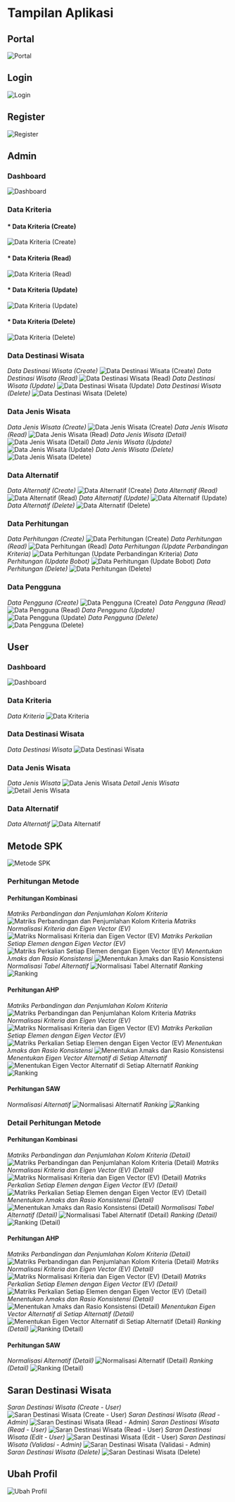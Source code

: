 # Tampilan Aplikasi

## Portal

![Portal](/screenshoot/Portal.png)

## Login

![Login](/screenshoot/Login.png)

## Register

![Register](/screenshoot/Register.png)

## Admin

### Dashboard

![Dashboard](/screenshoot/Admin%20-%20Dashboard.png)

### Data Kriteria

#### * Data Kriteria (Create)

![Data Kriteria (Create)](</screenshoot/Admin%20-%20Data%20Kriteria%20(Create).png>)
#### * Data Kriteria (Read)
![Data Kriteria (Read)](</screenshoot/Admin%20-%20Data%20Kriteria%20(Read).png>)
#### * Data Kriteria (Update)
![Data Kriteria (Update)](</screenshoot/Admin%20-%20Data%20Kriteria%20(Update).png>)
#### * Data Kriteria (Delete)
![Data Kriteria (Delete)](</screenshoot/Admin%20-%20Data%20Kriteria%20(Delete).png>)

### Data Destinasi Wisata

_Data Destinasi Wisata (Create)_
![Data Destinasi Wisata (Create)](</screenshoot/Admin%20-%20Data%20Destinasi%20Wisata%20(Create).png>)
_Data Destinasi Wisata (Read)_
![Data Destinasi Wisata (Read)](</screenshoot/Admin%20-%20Data%20Destinasi%20Wisata%20(Read).png>)
_Data Destinasi Wisata (Update)_
![Data Destinasi Wisata (Update)](</screenshoot/Admin%20-%20Data%20Destinasi%20Wisata%20(Update).png>)
_Data Destinasi Wisata (Delete)_
![Data Destinasi Wisata (Delete)](</screenshoot/Admin%20-%20Data%20Destinasi%20Wisata%20(Delete).png>)

### Data Jenis Wisata

_Data Jenis Wisata (Create)_
![Data Jenis Wisata (Create)](</screenshoot/Admin%20-%20Data%20Jenis%20Wisata%20(Create).png>)
_Data Jenis Wisata (Read)_
![Data Jenis Wisata (Read)](</screenshoot/Admin%20-%20Data%20Jenis%20Wisata%20(Read).png>)
_Data Jenis Wisata (Detail)_
![Data Jenis Wisata (Detail)](</screenshoot/Admin%20-%20Data%20Jenis%20Wisata%20(Detail).png>)
_Data Jenis Wisata (Update)_
![Data Jenis Wisata (Update)](</screenshoot/Admin%20-%20Data%20Jenis%20Wisata%20(Update).png>)
_Data Jenis Wisata (Delete)_
![Data Jenis Wisata (Delete)](</screenshoot/Admin%20-%20Data%20Jenis%20Wisata%20(Delete).png>)

### Data Alternatif

_Data Alternatif (Create)_
![Data Alternatif (Create)](</screenshoot/Admin%20-%20Data%20Alternatif%20(Create).png>)
_Data Alternatif (Read)_
![Data Alternatif (Read)](</screenshoot/Admin%20-%20Data%20Alternatif%20(Read).png>)
_Data Alternatif (Update)_
![Data Alternatif (Update)](</screenshoot/Admin%20-%20Data%20Alternatif%20(Update).png>)
_Data Alternatif (Delete)_
![Data Alternatif (Delete)](</screenshoot/Admin%20-%20Data%20Alternatif%20(Delete).png>)

### Data Perhitungan

_Data Perhitungan (Create)_
![Data Perhitungan (Create)](</screenshoot/Admin%20-%20Data%20Perhitungan%20(Create).png>)
_Data Perhitungan (Read)_
![Data Perhitungan (Read)](</screenshoot/Admin%20-%20Data%20Perhitungan%20(Read).png>)
_Data Perhitungan (Update Perbandingan Kriteria)_
![Data Perhitungan (Update Perbandingan Kriteria)](</screenshoot/Admin%20-%20Data%20Perhitungan%20(Update%20Perbandingan%20Kriteria).png>)
_Data Perhitungan (Update Bobot)_
![Data Perhitungan (Update Bobot)](</screenshoot/Admin%20-%20Data%20Perhitungan%20(Update%20Bobot).png>)
_Data Perhitungan (Delete)_
![Data Perhitungan (Delete)](</screenshoot/Admin%20-%20Data%20Perhitungan%20(Delete).png>)

### Data Pengguna

_Data Pengguna (Create)_
![Data Pengguna (Create)](</screenshoot/Admin%20-%20Data%20Pengguna%20(Create).png>)
_Data Pengguna (Read)_
![Data Pengguna (Read)](</screenshoot/Admin%20-%20Data%20Pengguna%20(Read).png>)
_Data Pengguna (Update)_
![Data Pengguna (Update)](</screenshoot/Admin%20-%20Data%20Pengguna%20(Update).png>)
_Data Pengguna (Delete)_
![Data Pengguna (Delete)](</screenshoot/Admin%20-%20Data%20Pengguna%20(Delete).png>)

## User

### Dashboard

![Dashboard](/screenshoot/User%20-%20Dashboard.png)

### Data Kriteria

_Data Kriteria_
![Data Kriteria](/screenshoot/User%20-%20Data%20Kriteria.png)

### Data Destinasi Wisata

_Data Destinasi Wisata_
![Data Destinasi Wisata](/screenshoot/User%20-%20Data%20Destinasi%20Wisata.png)

### Data Jenis Wisata

_Data Jenis Wisata_
![Data Jenis Wisata](/screenshoot/User%20-%20Data%20Jenis%20Wisata.png)
_Detail Jenis Wisata_
![Detail Jenis Wisata](/screenshoot/User%20-%20Detail%20Jenis%20Wisata.png)

### Data Alternatif

_Data Alternatif_
![Data Alternatif](/screenshoot/User%20-%20Data%20Alternatif.png)

## Metode SPK

![Metode SPK](/screenshoot/Metode%20SPK.png)

### Perhitungan Metode

#### Perhitungan Kombinasi

_Matriks Perbandingan dan Penjumlahan Kolom Kriteria_
![Matriks Perbandingan dan Penjumlahan Kolom Kriteria](/screenshoot/Kombinasi%20-%20Matriks%20Perbandingan%20dan%20Penjumlahan%20Kolom%20Kriteria.png)
_Matriks Normalisasi Kriteria dan Eigen Vector (EV)_
![Matriks Normalisasi Kriteria dan Eigen Vector (EV)](</screenshoot/Kombinasi%20-%20Matriks%20Normalisasi%20Kriteria%20dan%20Eigen%20Vector%20(EV).png>)
_Matriks Perkalian Setiap Elemen dengan Eigen Vector (EV)_
![Matriks Perkalian Setiap Elemen dengan Eigen Vector (EV)](</screenshoot/Kombinasi%20-%20Matriks%20Perkalian%20Setiap%20Elemen%20dengan%20Eigen%20Vector%20(EV).png>)
_Menentukan λmaks dan Rasio Konsistensi_
![Menentukan λmaks dan Rasio Konsistensi](/screenshoot/Kombinasi%20-%20Menentukan%20λmaks%20dan%20Rasio%20Konsistensi.png)
_Normalisasi Tabel Alternatif_
![Normalisasi Tabel Alternatif](/screenshoot/Kombinasi%20-%20Normalisasi%20Tabel%20Alternatif.png)
_Ranking_
![Ranking](/screenshoot/Kombinasi%20-%20Ranking.png)

#### Perhitungan AHP

_Matriks Perbandingan dan Penjumlahan Kolom Kriteria_
![Matriks Perbandingan dan Penjumlahan Kolom Kriteria](/screenshoot/AHP%20-%20Matriks%20Perbandingan%20dan%20Penjumlahan%20Kolom%20Kriteria.png)
_Matriks Normalisasi Kriteria dan Eigen Vector (EV)_
![Matriks Normalisasi Kriteria dan Eigen Vector (EV)](</screenshoot/AHP%20-%20Matriks%20Normalisasi%20Kriteria%20dan%20Eigen%20Vector%20(EV).png>)
_Matriks Perkalian Setiap Elemen dengan Eigen Vector (EV)_
![Matriks Perkalian Setiap Elemen dengan Eigen Vector (EV)](</screenshoot/AHP%20-%20Matriks%20Perkalian%20Setiap%20Elemen%20dengan%20Eigen%20Vector%20(EV).png>)
_Menentukan λmaks dan Rasio Konsistensi_
![Menentukan λmaks dan Rasio Konsistensi](/screenshoot/AHP%20-%20Menentukan%20λmaks%20dan%20Rasio%20Konsistensi.png)
_Menentukan Eigen Vector Alternatif di Setiap Alternatif_
![Menentukan Eigen Vector Alternatif di Setiap Alternatif](/screenshoot/AHP%20-%20Menentukan%20Eigen%20Vector%20Alternatif%20di%20Setiap%20Alternatif.png)
_Ranking_
![Ranking](/screenshoot/AHP%20-%20Ranking.png)

#### Perhitungan SAW

_Normalisasi Alternatif_
![Normalisasi Alternatif](/screenshoot/SAW%20-%20Normalisasi%20Alternatif.png)
_Ranking_
![Ranking](/screenshoot/SAW%20-%20Ranking.png)

### Detail Perhitungan Metode

#### Perhitungan Kombinasi

_Matriks Perbandingan dan Penjumlahan Kolom Kriteria (Detail)_
![Matriks Perbandingan dan Penjumlahan Kolom Kriteria (Detail)](</screenshoot/Kombinasi%20-%20Matriks%20Perbandingan%20dan%20Penjumlahan%20Kolom%20Kriteria%20(Detail).png>)
_Matriks Normalisasi Kriteria dan Eigen Vector (EV) (Detail)_
![Matriks Normalisasi Kriteria dan Eigen Vector (EV) (Detail)](</screenshoot/Kombinasi%20-%20Matriks%20Normalisasi%20Kriteria%20dan%20Eigen%20Vector%20(EV)%20(Detail).png>)
_Matriks Perkalian Setiap Elemen dengan Eigen Vector (EV) (Detail)_
![Matriks Perkalian Setiap Elemen dengan Eigen Vector (EV) (Detail)](</screenshoot/Kombinasi%20-%20Matriks%20Perkalian%20Setiap%20Elemen%20dengan%20Eigen%20Vector%20(EV)%20(Detail).png>)
_Menentukan λmaks dan Rasio Konsistensi (Detail)_
![Menentukan λmaks dan Rasio Konsistensi (Detail)](</screenshoot/Kombinasi%20-%20Menentukan%20λmaks%20dan%20Rasio%20Konsistensi%20(Detail).png>)
_Normalisasi Tabel Alternatif (Detail)_
![Normalisasi Tabel Alternatif (Detail)](</screenshoot/Kombinasi%20-%20Normalisasi%20Tabel%20Alternatif%20(Detail).png>)
_Ranking (Detail)_
![Ranking (Detail)](</screenshoot/Kombinasi%20-%20Ranking%20(Detail).png>)

#### Perhitungan AHP

_Matriks Perbandingan dan Penjumlahan Kolom Kriteria (Detail)_
![Matriks Perbandingan dan Penjumlahan Kolom Kriteria (Detail)](</screenshoot/AHP%20-%20Matriks%20Perbandingan%20dan%20Penjumlahan%20Kolom%20Kriteria%20(Detail).png>)
_Matriks Normalisasi Kriteria dan Eigen Vector (EV) (Detail)_
![Matriks Normalisasi Kriteria dan Eigen Vector (EV) (Detail)](</screenshoot/AHP%20-%20Matriks%20Normalisasi%20Kriteria%20dan%20Eigen%20Vector%20(EV)%20(Detail).png>)
_Matriks Perkalian Setiap Elemen dengan Eigen Vector (EV) (Detail)_
![Matriks Perkalian Setiap Elemen dengan Eigen Vector (EV) (Detail)](</screenshoot/AHP%20-%20Matriks%20Perkalian%20Setiap%20Elemen%20dengan%20Eigen%20Vector%20(EV)%20(Detail).png>)
_Menentukan λmaks dan Rasio Konsistensi (Detail)_
![Menentukan λmaks dan Rasio Konsistensi (Detail)](</screenshoot/AHP%20-%20Menentukan%20λmaks%20dan%20Rasio%20Konsistensi%20(Detail).png>)
_Menentukan Eigen Vector Alternatif di Setiap Alternatif (Detail)_
![Menentukan Eigen Vector Alternatif di Setiap Alternatif (Detail)](</screenshoot/AHP%20-%20Menentukan%20Eigen%20Vector%20Alternatif%20di%20Setiap%20Alternatif%20(Detail).png>)
_Ranking (Detail)_
![Ranking (Detail)](</screenshoot/AHP%20-%20Ranking%20(Detail).png>)

#### Perhitungan SAW

_Normalisasi Alternatif (Detail)_
![Normalisasi Alternatif (Detail)](</screenshoot/SAW%20-%20Normalisasi%20Alternatif%20(Detail).png>)
_Ranking (Detail)_
![Ranking (Detail)](</screenshoot/SAW%20-%20Ranking%20(Detail).png>)

## Saran Destinasi Wisata

_Saran Destinasi Wisata (Create - User)_
![Saran Destinasi Wisata (Create - User)](</screenshoot/Saran%20Destinasi%20Wisata%20(Create%20-%20User).png>)
_Saran Destinasi Wisata (Read - Admin)_
![Saran Destinasi Wisata (Read - Admin)](</screenshoot/Saran%20Destinasi%20Wisata%20(Read%20-%20Admin).png>)
_Saran Destinasi Wisata (Read - User)_
![Saran Destinasi Wisata (Read - User)](</screenshoot/Saran%20Destinasi%20Wisata%20(Read%20-%20User).png>)
_Saran Destinasi Wisata (Edit - User)_
![Saran Destinasi Wisata (Edit - User)](</screenshoot/Saran%20Destinasi%20Wisata%20(Edit%20-%20User).png>)
_Saran Destinasi Wisata (Validasi - Admin)_
![Saran Destinasi Wisata (Validasi - Admin)](</screenshoot/Saran%20Destinasi%20Wisata%20(Validasi%20-%20Admin).png>)
_Saran Destinasi Wisata (Delete)_
![Saran Destinasi Wisata (Delete)](</screenshoot/Saran%20Destinasi%20Wisata%20(Delete).png>)

## Ubah Profil

![Ubah Profil](/screenshoot/Ubah%20Profil.png)
